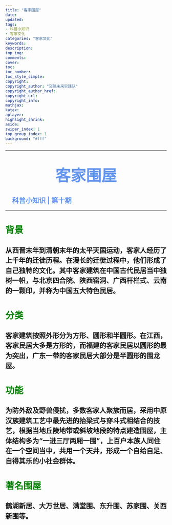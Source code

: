 ```yaml
---
title: "客家围屋"
date:
updated:
tags:
- 科普小知识
- 客家文化
categories: "客家文化"
keywords:
description:
top_img:
comments:
cover: 
toc:
toc_number:
toc_style_simple:
copyright:
copyright_author: "交筑未来实践队"
copyright_author_href:
copyright_url:
copyright_info:
mathjax:
katex:
aplayer:
highlight_shrink:
aside:
swiper_index: 1
top_group_index: 1
background: "#fff"
---
```

<hr witd=20% size=5 noshade="noshade" color="#6495ED" />

# <center><font face="华文中宋" color="#6495ED" size=15>**客家围屋**</font></center>
## <font color="#6495ED" >&emsp;科普小知识 | 第十期</font>

<hr witd=20% size=5 noshade="noshade" color="#6495ED" />

# <font color=green>背景</font>
## <p style="line-height:1.5;">从西晋末年到清朝末年的太平天国运动，客家人经历了上千年的迁徙历程。在漫长的迁徙过程中，他们形成了自己独特的文化。其中客家建筑在中国古代民居当中独树一帜，与北京四合院、陕西窑洞、广西杆栏式、云南的一颗印，并称为中国五大特色民居。</p>
# <font color=green>分类</font>
## <p style="line-height:1.5;">客家建筑按照外形分为方形、圆形和半圆形。在江西，客家民居大多是方形的，而福建的客家民居以圆形的最为突出，广东一带的客家民居大部分是半圆形的围龙屋。<p>
# <font color=green>功能</font>
## <p style="line-height:1.5;">为防外敌及野兽侵扰，多数客家人聚族而居，采用中原汉族建筑工艺中最先进的抬梁式与穿斗式相结合的技艺，根据当地丘陵地带或斜坡地段的特点建造围屋，主体结构多为“一进三厅两厢一围”，上百户本族人同住在一个空间当中，共用一个天井，形成一个自给自足、自得其乐的小社会群体。</p>
# <font color=green>著名围屋</font>
## <p style="line-height:1.5;">鹤湖新居、大万世居、满堂围、东升围、苏家围、关西新围等。</p>